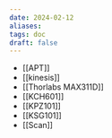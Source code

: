 ```yaml
---
date: 2024-02-12
aliases: 
tags: doc
draft: false
---
```


- [[APT]]
- [[kinesis]]
- [[Thorlabs MAX311D]]
- [[KCH601]]
- [[KPZ101]]
- [[KSG101]]
- [[Scan]]